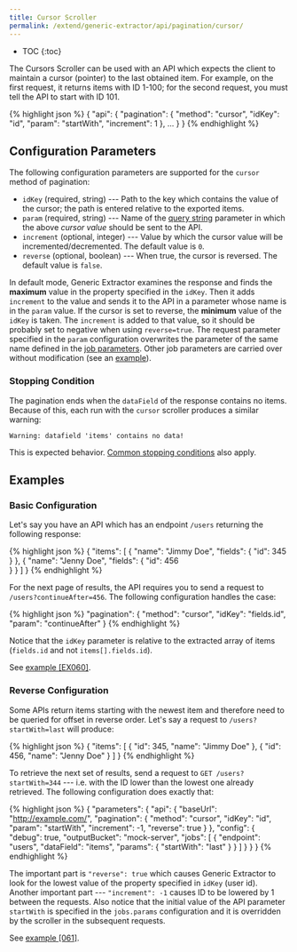 ```yaml
---
title: Cursor Scroller
permalink: /extend/generic-extractor/api/pagination/cursor/
---
```


* TOC
{:toc}

The Cursors Scroller can be used with an API which expects the client to maintain a cursor (pointer)
to the last obtained item. For example, on the first request, it returns items with ID 1-100; for the second
request, you must tell the API to start with ID 101. 

{% highlight json %}
{
    "api": {
        "pagination": {
            "method": "cursor",
            "idKey": "id",
            "param": "startWith",
            "increment": 1
        },
        ...
    }
}
{% endhighlight %}

## Configuration Parameters
The following configuration parameters are supported for the `cursor` method of pagination:

- `idKey` (required, string) --- Path to the key which contains the value of the cursor; the path is entered relative to the exported items.
- `param` (required, string) --- Name of the [query string](/extend/generic-extractor/tutorial/rest/#url) parameter in which the above *cursor value* should be sent to the API.
- `increment` (optional, integer) --- Value by which the cursor value will be incremented/decremented. The default value is `0`.
- `reverse` (optional, boolean) --- When true, the cursor is reversed. The default value is `false`.

In default mode, Generic Extractor examines the response and finds the **maximum** value in the
property specified in the `idKey`. Then it adds `increment` to the value and sends it to the 
API in a parameter whose name is in the `param` value. If the cursor is set to reverse, 
the **minimum** value of the `idKey` is taken. The `increment` is added to that value, so it should be probably
set to negative when using `reverse=true`.
The request parameter specified in the `param` configuration overwrites the parameter of the same name defined in the
[job parameters](/extend/generic-extractor/config/jobs/#request-parameters). Other job parameters are carried over without modification 
(see an [example](#reverse-configuration)).

### Stopping Condition
The pagination ends when the `dataField` of the response contains no items. Because of this, each 
run with the `cursor` scroller produces a similar warning:
    
    Warning: datafield 'items' contains no data!

This is expected behavior. [Common stopping conditions](/extend/generic-extractor/api/pagination/#stopping-strategy) also apply.

## Examples

### Basic Configuration
Let's say you have an API which has an endpoint `/users` returning the following response:

{% highlight json %}
{
    "items": [
        {
            "name": "Jimmy Doe",
            "fields": {
                "id": 345
            }
        },
        {
            "name": "Jenny Doe",
            "fields": {
                "id": 456            
            }
        }
    ]
}
{% endhighlight %}

For the next page of results, the API requires you to send a request to `/users?continueAfter=456`. The following 
configuration handles the case:

{% highlight json %}
"pagination": {
    "method": "cursor",
    "idKey": "fields.id",
    "param": "continueAfter"
}
{% endhighlight %}

Notice that the `idKey` parameter is relative to the extracted array of items (`fields.id` and not `items[].fields.id`).

See [example [EX060]](https://github.com/keboola/generic-extractor/tree/master/doc/examples/060-pagination-cursor-basic).

### Reverse Configuration
Some APIs return items starting with the newest item and therefore need to be queried for offset in 
reverse order. Let's say a request to `/users?startWith=last` will produce:

{% highlight json %}
{
    "items": [
        {
            "id": 345,
            "name": "Jimmy Doe"
        },
        {
            "id": 456,
            "name": "Jenny Doe"
        }
    ]
}
{% endhighlight %}

To retrieve the next set of results, send a request to `GET /users?startWith=344` --- i.e. with the
ID lower than the lowest one already retrieved. The following configuration does exactly that:

{% highlight json %}
{
    "parameters": {
        "api": {
            "baseUrl": "http://example.com/",
            "pagination": {
                "method": "cursor",
                "idKey": "id",
                "param": "startWith",
                "increment": -1,
                "reverse": true
            }
        },
        "config": {
            "debug": true,
            "outputBucket": "mock-server",
            "jobs": [
                {
                    "endpoint": "users",
                    "dataField": "items",
                    "params": {
                        "startWith": "last"
                    }
                }
            ]
        }
    }
}
{% endhighlight %}

The important part is `"reverse": true` which causes Generic Extractor to look for the lowest value of the
property specified in `idKey` (user id). Another important part --- `"increment": -1` causes ID to be lowered 
by 1 between the requests. Also notice that the initial value of the API parameter `startWith` is specified 
in the `jobs.params` configuration and it is overridden by the scroller in the subsequent requests.

See [example [061]](https://github.com/keboola/generic-extractor/tree/master/doc/examples/061-pagination-cursor-reverse).
